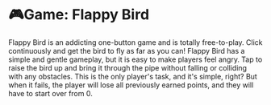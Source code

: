 # 🎮Game: Flappy Bird
Flappy Bird is an addicting one-button game and is totally free-to-play. Click continuously and get the bird to fly as far as you can! Flappy Bird has a simple and gentle gameplay, but it is easy to make players feel angry. Tap to raise the bird up and bring it through the pipe without falling or colliding with any obstacles. This is the only player's task, and it's simple, right? But when it fails, the player will lose all previously earned points, and they will have to start over from 0.
